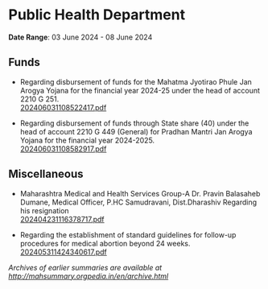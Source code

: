 # Public Health Department

**Date Range**: 03 June 2024 - 08 June 2024


## Funds
- Regarding disbursement of funds for the Mahatma Jyotirao Phule Jan Arogya Yojana for the financial year 2024-25 under the head of account 2210 G 251.\
  [202406031108522417.pdf](https://gr.maharashtra.gov.in/Site/Upload/Government%20Resolutions/English/202406031108522417.pdf)

- Regarding disbursement of funds through State share (40) under the head of account 2210 G 449 (General) for Pradhan Mantri Jan Arogya Yojana for the financial year 2024-2025.\
  [202406031108582917.pdf](https://gr.maharashtra.gov.in/Site/Upload/Government%20Resolutions/English/202406031108582917.pdf)

## Miscellaneous
- Maharashtra Medical and Health Services Group-A   Dr. Pravin Balasaheb Dumane, Medical Officer, P.HC Samudravani, Dist.Dharashiv  Regarding his resignation\
  [202404231116378717.pdf](https://gr.maharashtra.gov.in/Site/Upload/Government%20Resolutions/English/202404231116378717.pdf)

- Regarding the establishment of standard guidelines for follow-up procedures for medical abortion beyond 24 weeks.\
  [202405311424340617.pdf](https://gr.maharashtra.gov.in/Site/Upload/Government%20Resolutions/English/202405311424340617....pdf)


*Archives of earlier summaries are available at http://mahsummary.orgpedia.in/en/archive.html*